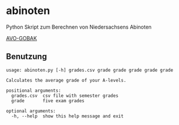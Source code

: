 # abinoten
Python Skript zum Berechnen von Niedersachsens Abinoten

[AVO-GOBAK](http://www.mk.niedersachsen.de/download/64008/AVO-GOBAK_und_EB-AVO-GOBAK_Fassung_12.2.2014_.pdf)

## Benutzung

```
usage: abinoten.py [-h] grades.csv grade grade grade grade grade

Calculates the average grade of your A-levels.

positional arguments:
  grades.csv  csv file with semester grades
  grade       five exam grades

optional arguments:
  -h, --help  show this help message and exit

```

